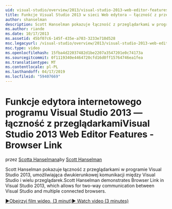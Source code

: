 ```yaml
---
uid: visual-studio/overview/2013/visual-studio-2013-web-editor-features-browser-link
title: Funkcje Visual Studio 2013 w sieci Web edytora — łączność z przeglądarkami | Dokumentacja firmy Microsoft
author: shanselman
description: Scott Hanselman pokazuje łączność z przeglądarkami w programie Visual Studio 2013, umożliwiająca dwukierunkowej komunikacji między Visual Studio i wielu przeglądarek...
ms.author: riande
ms.date: 10/17/2013
ms.assetid: 45bf07c6-145f-435e-a703-3233e710d528
msc.legacyurl: /visual-studio/overview/2013/visual-studio-2013-web-editor-features-browser-link
msc.type: video
ms.openlocfilehash: 15fba4d22037482d1be2207a3547201e0c74173a
ms.sourcegitcommit: 0f1119340e4464720cfd16d0ff15764746ea1fea
ms.translationtype: MT
ms.contentlocale: pl-PL
ms.lasthandoff: 04/17/2019
ms.locfileid: "59407669"
---
```

# <a name="visual-studio-2013-web-editor-features---browser-link"></a><span data-ttu-id="d6bc5-103">Funkcje edytora internetowego programu Visual Studio 2013 — łączność z przeglądarkami</span><span class="sxs-lookup"><span data-stu-id="d6bc5-103">Visual Studio 2013 Web Editor Features - Browser Link</span></span>

<span data-ttu-id="d6bc5-104">przez [Scotta Hanselmana](https://github.com/shanselman)</span><span class="sxs-lookup"><span data-stu-id="d6bc5-104">by [Scott Hanselman](https://github.com/shanselman)</span></span>

<span data-ttu-id="d6bc5-105">Scott Hanselman pokazuje łączność z przeglądarkami w programie Visual Studio 2013, umożliwiająca dwukierunkowej komunikacji między Visual Studio i wielu przeglądarek.</span><span class="sxs-lookup"><span data-stu-id="d6bc5-105">Scott Hanselman demonstrates Browser Link in Visual Studio 2013, which allows for two-way communication between Visual Studio and multiple connected browsers.</span></span>

[<span data-ttu-id="d6bc5-106">&#9654;Obejrzyj film wideo, (3 minut)</span><span class="sxs-lookup"><span data-stu-id="d6bc5-106">&#9654; Watch video (3 minutes)</span></span>](https://channel9.msdn.com/Blogs/ASP-NET-Site-Videos/visual-studio-2013-web-editor-features-browser-link)

